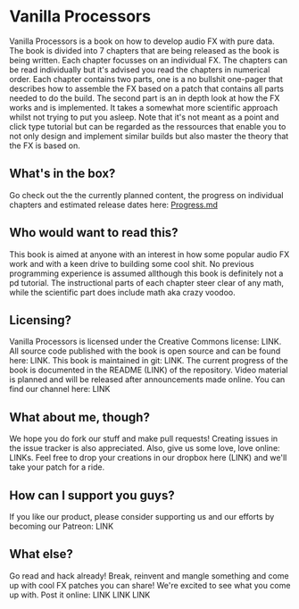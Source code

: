 # Vanilla Processors

Vanilla Processors is a book on how to develop audio FX with pure data. The book is divided into 7 chapters that are being released as the book is being written. Each chapter focusses on an individual FX. The chapters can be read individually but it's advised you read the chapters in numerical order. Each chapter contains two parts, one is a no bullshit one-pager that describes how to assemble the FX based on a patch that contains all parts needed to do the build. The second part is an in depth look at how the FX works and is implemented. It takes a somewhat more scientific approach whilst not trying to put you asleep. Note that it's not meant as a point and click type tutorial but can be regarded as the ressources that enable you to not only design and implement similar builds but also master the theory that the FX is based on.

## What's in the box?
Go check out the the currently planned content, the progress on individual chapters and estimated release dates here: [Progress.md](Progress.md)

## Who would want to read this?
This book is aimed at anyone with an interest in how some popular audio FX work and with a keen drive to building some cool shit. No previous programming experience is assumed allthough this book is definitely not a pd tutorial. The instructional parts of each chapter steer clear of any math, while the scientific part does include math aka crazy voodoo.

## Licensing?
Vanilla Processors is licensed under the Creative Commons license: LINK. All source code published with the book is open source and can be found here: LINK. This book is maintained in git: LINK. The current progress of the book is documented in the README (LINK) of the repository. Video material is planned and will be released after announcements made online. You can find our channel here: LINK

## What about me, though?
We hope you do fork our stuff and make pull requests! Creating issues in the issue tracker is also appreciated. Also, give us some love, love online: LINKs. Feel free to drop your creations in our dropbox here (LINK) and we'll take your patch for a ride.

## How can I support you guys?
If you like our product, please consider supporting us and our efforts by becoming our Patreon: LINK

## What else?
Go read and hack already! Break, reinvent and mangle something and come up with cool FX patches you can share! We're excited to see what you come up with. Post it online: LINK LINK LINK
